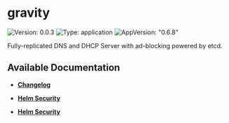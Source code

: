 # gravity

![Version: 0.0.3](https://img.shields.io/badge/Version-0.0.3-informational?style=flat-square) ![Type: application](https://img.shields.io/badge/Type-application-informational?style=flat-square) ![AppVersion: "0.6.8"](https://img.shields.io/badge/AppVersion-"0.6.8"-informational?style=flat-square)

Fully-replicated DNS and DHCP Server with ad-blocking powered by etcd.

## Available Documentation

- [**Changelog**](CHANGELOG)

- [**Helm Security**](container-security)

- [**Helm Security**](helm-security)

